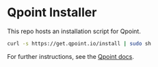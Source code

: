 # Qpoint Installer

This repo hosts an installation script for Qpoint.

```sh
curl -s https://get.qpoint.io/install | sudo sh
```

For further instructions, see the [Qpoint docs](https://docs.qpoint.io/installation).
